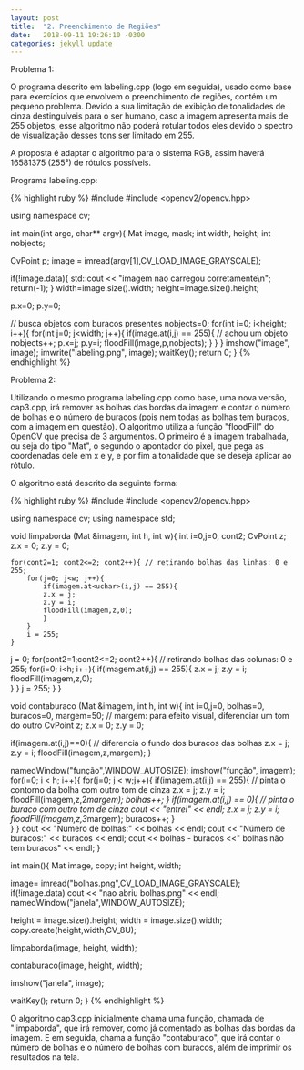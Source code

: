 ```yaml
---
layout: post
title:  "2. Preenchimento de Regiões"
date:   2018-09-11 19:26:10 -0300
categories: jekyll update
---
```

Problema 1:

O programa descrito em labeling.cpp (logo em seguida), usado como base para exercícios que envolvem o preenchimento de regiões, contém um pequeno problema. Devido a sua limitação de exibição de tonalidades de cinza destinguíveis para o ser humano, caso a imagem apresenta mais de 255 objetos, esse algoritmo não poderá rotular todos eles devido o spectro de visualização desses tons ser limitado em 255. 

A proposta é adaptar o algoritmo para o sistema RGB, assim haverá 16581375 (255³) de rótulos possíveis.

Programa labeling.cpp:

{% highlight ruby %}
#include <iostream>
#include <opencv2/opencv.hpp>

using namespace cv;

int main(int argc, char** argv){
  Mat image, mask;
  int width, height;
  int nobjects;
  
  CvPoint p;
  image = imread(argv[1],CV_LOAD_IMAGE_GRAYSCALE);
  
  if(!image.data){
    std::cout << "imagem nao carregou corretamente\n";
    return(-1);
  }
  width=image.size().width;
  height=image.size().height;

  p.x=0;
  p.y=0;

  // busca objetos com buracos presentes
  nobjects=0;
  for(int i=0; i<height; i++){
    for(int j=0; j<width; j++){
      if(image.at<uchar>(i,j) == 255){
		// achou um objeto
		nobjects++;
		p.x=j;
		p.y=i;
		floodFill(image,p,nobjects);
	  }
	}
  }
  imshow("image", image);
  imwrite("labeling.png", image);
  waitKey();
  return 0;
}
{% endhighlight %}

Problema 2: 

Utilizando o mesmo programa labeling.cpp como base, uma nova versão, cap3.cpp, irá remover as bolhas das bordas da imagem e contar o número de bolhas e o número de buracos (pois nem todas as bolhas tem buracos, com a imagem em questão). O algoritmo utiliza a função "floodFill" do OpenCV que precisa de 3 argumentos. O primeiro é a imagem trabalhada, ou seja do tipo "Mat", o segundo o apontador do pixel, que pega as coordenadas dele em x e y, e por fim a tonalidade que se deseja aplicar ao rótulo.

O algoritmo está descrito da seguinte forma:

{% highlight ruby %}
#include <iostream>
#include <opencv2/opencv.hpp>

using namespace cv;
using namespace std;

void limpaborda (Mat &imagem, int h, int w){
int i=0,j=0, cont2;
CvPoint z;
z.x = 0;
z.y = 0;

	for(cont2=1; cont2<=2; cont2++){ // retirando bolhas das linhas: 0 e 255;
		for(j=0; j<w; j++){
			if(imagem.at<uchar>(i,j) == 255){
			z.x = j;
			z.y = i;
			floodFill(imagem,z,0);		
			}
		}
		i = 255;
	}
  j = 0;
	for(cont2=1;cont2<=2; cont2++){ // retirando bolhas das colunas: 0 e 255;
		for(i=0; i<h; i++){
			if(imagem.at<uchar>(i,j) == 255){
			z.x = j;
			z.y = i;
			floodFill(imagem,z,0);		
			}
		}
		j = 255;
	}
}

void contaburaco (Mat &imagem, int h, int w){
int i=0,j=0, bolhas=0, buracos=0, margem=50; // margem: para efeito visual, diferenciar um tom do outro
CvPoint z;
z.x = 0;
z.y = 0;

  if(imagem.at<uchar>(i,j)==0){ // diferencia o fundo dos buracos das bolhas
	z.x = j;
	z.y = i;
	floodFill(imagem,z,margem);
  }

  namedWindow("função",WINDOW_AUTOSIZE);
  imshow("função", imagem);
	for(i=0; i < h; i++){
		for(j=0; j < w;j++){
			if(imagem.at<uchar>(i,j) == 255){ // pinta o contorno da bolha com outro tom de cinza
			z.x = j;
			z.y = i;
			floodFill(imagem,z,2*margem);
			bolhas++;
			}
			if(imagem.at<uchar>(i,j) == 0){ // pinta o buraco com outro tom de cinza
			cout << "entrei" << endl;
			z.x = j;
			z.y = i;
			floodFill(imagem,z,3*margem);
			buracos++;
			}		
		}
	}
  cout << "Número de bolhas:" << bolhas << endl;
  cout << "Número de buracos:" << buracos << endl;
  cout << bolhas - buracos <<" bolhas não tem buracos" << endl;
}

int main(){
  Mat image, copy;
  int height, width;

  image= imread("bolhas.png",CV_LOAD_IMAGE_GRAYSCALE);
  if(!image.data)
    cout << "nao abriu bolhas.png" << endl;
  namedWindow("janela",WINDOW_AUTOSIZE);

  height = image.size().height;
  width = image.size().width;
  copy.create(height,width,CV_8U);

  limpaborda(image, height, width);

  contaburaco(image, height, width);

  imshow("janela", image); 
  
  waitKey();
  return 0;
}
{% endhighlight %}

O algoritmo cap3.cpp inicialmente chama uma função, chamada de "limpaborda", que irá remover, como já comentado as bolhas das bordas da imagem. E em seguida, chama a função "contaburaco", que irá contar o número de bolhas e o número de bolhas com buracos, além de imprimir os resultados na tela.

[jekyll-docs]: https://jekyllrb.com/docs/home
[jekyll-gh]:   https://github.com/jekyll/jekyll
[jekyll-talk]: https://talk.jekyllrb.com/
